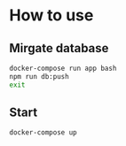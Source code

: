 # How to use

## Mirgate database

```bash
docker-compose run app bash
npm run db:push
exit
```

## Start

```bash
docker-compose up
```
